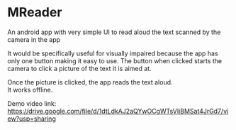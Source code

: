 # MReader
An android app with very simple UI to read aloud the text scanned by the camera in the app

It would be specifically useful for visually impaired because the app has only one button making it easy to use. The button when clicked starts the camera to click a picture of the text it is aimed at.  

Once the picture is clicked, the app reads the text aloud.  
It works offline.

Demo video link:
https://drive.google.com/file/d/1dtLdkAJ2aQYwOCgWTsVIiBMSat4JrGd7/view?usp=sharing
